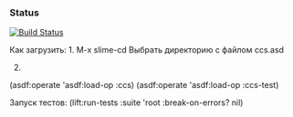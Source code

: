 ### Status
[![Build Status](https://travis-ci.org/sergadin/CCS.png?branch=master)](https://travis-ci.org/sergadin/CCS)

Как загрузить:
1.
M-x slime-cd
Выбрать директорию с файлом ccs.asd

2.
(asdf:operate 'asdf:load-op :ccs)
(asdf:operate 'asdf:load-op :ccs-test)


Запуск тестов:
(lift:run-tests :suite 'root :break-on-errors? nil)

